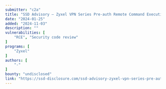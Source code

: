```yaml
---
submitter: "c2a"
title: "SSD Advisory – Zyxel VPN Series Pre-auth Remote Command Execution"
date: "2024-01-25"
added: "2024-11-03"
description: ""
vulnerabilities: [
    "RCE", "Security code review"
]
programs: [
    "Zyxel"
]
authors: [
    "-"
]
bounty: "undisclosed"
link: "https://ssd-disclosure.com/ssd-advisory-zyxel-vpn-series-pre-auth-remote-command-execution/"
---
```




